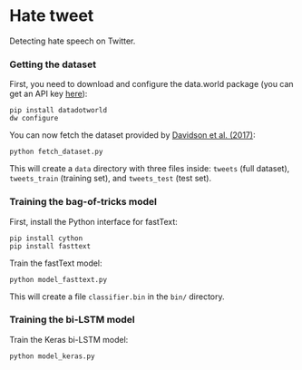 # Hate tweet
Detecting hate speech on Twitter.

### Getting the dataset
First, you need to download and configure the data.world package (you can get an API key [here](https://data.world)):
```
pip install datadotworld
dw configure
```
You can now fetch the dataset provided by [Davidson et al. (2017)](https://github.com/t-davidson/hate-speech-and-offensive-language): 
```
python fetch_dataset.py
```
This will create a `data` directory with three files inside: `tweets` (full dataset), `tweets_train` (training set), and `tweets_test` (test set).

### Training the bag-of-tricks model
First, install the Python interface for fastText:
```
pip install cython
pip install fasttext
```
Train the fastText model:
```
python model_fasttext.py
```
This will create a file `classifier.bin` in the `bin/` directory.

### Training the bi-LSTM model
Train the Keras bi-LSTM model:
```
python model_keras.py
```
